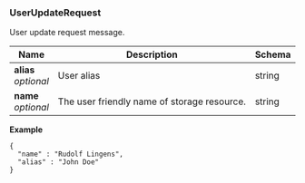 
<a name="userupdaterequest"></a>
### UserUpdateRequest
User update request message.


|Name|Description|Schema|
|---|---|---|
|**alias**  <br>*optional*|User alias|string|
|**name**  <br>*optional*|The user friendly name of storage resource.|string|

**Example**
```
{
  "name" : "Rudolf Lingens",
  "alias" : "John Doe"
}
```



